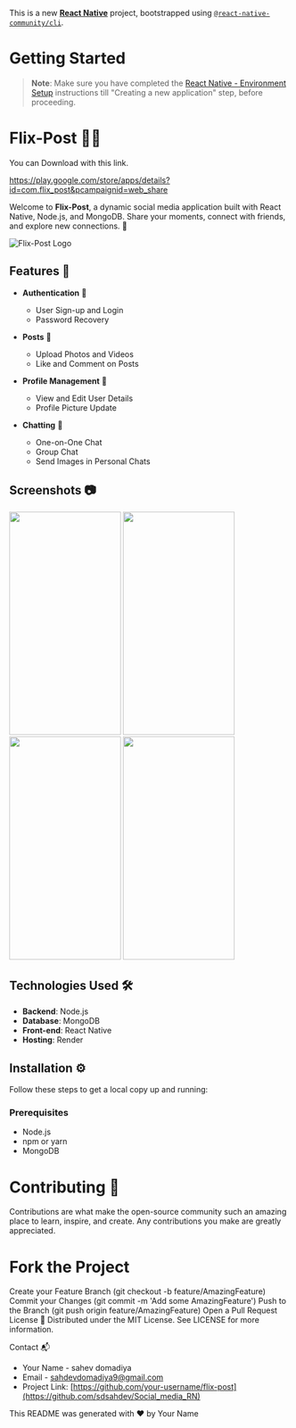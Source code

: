 This is a new [**React Native**](https://reactnative.dev) project, bootstrapped using [`@react-native-community/cli`](https://github.com/react-native-community/cli).

# Getting Started

>**Note**: Make sure you have completed the [React Native - Environment Setup](https://reactnative.dev/docs/environment-setup) instructions till "Creating a new application" step, before proceeding.
# Flix-Post 📸✨

You can Download with this link.

https://play.google.com/store/apps/details?id=com.flix_post&pcampaignid=web_share


Welcome to **Flix-Post**, a dynamic social media application built with React Native, Node.js, and MongoDB. Share your moments, connect with friends, and explore new connections. 🚀

![Flix-Post Logo](link-to-your-logo) <!-- Add link to your project logo -->

## Features 🎨

- **Authentication** 🔐
  - User Sign-up and Login
  - Password Recovery

- **Posts** 📝
  - Upload Photos and Videos
  - Like and Comment on Posts

- **Profile Management** 👤
  - View and Edit User Details
  - Profile Picture Update

- **Chatting** 💬
  - One-on-One Chat
  - Group Chat
  - Send Images in Personal Chats

## Screenshots 📷



<!-- Add your screenshots here -->
<img src="https://github.com/sdsahdev/Social_media_RN/assets/86869319/cdf5e4ac-ba27-4788-8cbb-1bf32caec20c" data-canonical-src="https://gyazo.com/eb5c5741b6a9a16c692170a41a49c858.png" width="200" height="400" />
<img src="https://github.com/sdsahdev/Whastapp_status_saver/assets/86869319/0ee1932f-f6e3-4e57-97a9-66806906a733" data-canonical-src="https://gyazo.com/eb5c5741b6a9a16c692170a41a49c858.png" width="200" height="400" />
<img src="https://github.com/sdsahdev/Whastapp_status_saver/assets/86869319/7c643921-c7f5-453b-9eb6-13f4b644e90c" data-canonical-src="https://gyazo.com/eb5c5741b6a9a16c692170a41a49c858.png" width="200" height="400" />
<img src="https://github.com/sdsahdev/Whastapp_status_saver/assets/86869319/2a8c6ea2-7b33-4a20-820f-339346b96736" data-canonical-src="https://gyazo.com/eb5c5741b6a9a16c692170a41a49c858.png" width="200" height="400" />



## Technologies Used 🛠️

- **Backend**: Node.js
- **Database**: MongoDB
- **Front-end**: React Native
- **Hosting**: Render

## Installation ⚙️

Follow these steps to get a local copy up and running:

### Prerequisites

- Node.js
- npm or yarn
- MongoDB

# Contributing 🤝
Contributions are what make the open-source community such an amazing place to learn, inspire, and create. Any contributions you make are greatly appreciated.

# Fork the Project
Create your Feature Branch (git checkout -b feature/AmazingFeature)
Commit your Changes (git commit -m 'Add some AmazingFeature')
Push to the Branch (git push origin feature/AmazingFeature)
Open a Pull Request
License 📄
Distributed under the MIT License. See LICENSE for more information.

Contact 📬
- Your Name - sahev domadiya
- Email - sahdevdomadiya9@gmail.com
- Project Link: [https://github.com/your-username/flix-post](https://github.com/sdsahdev/Social_media_RN)

This README was generated with ❤️ by Your Name
